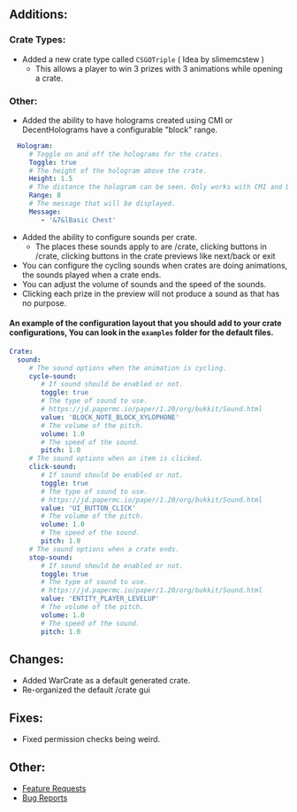 ## Additions:
 ### Crate Types:
 * Added a new crate type called `CSGOTriple` ( Idea by slimemcstew )
   * This allows a player to win 3 prizes with 3 animations while opening a crate.
 ### Other:
 * Added the ability to have holograms created using CMI or DecentHolograms have a configurable "block" range.
```yml
  Hologram:
     # Toggle on and off the holograms for the crates.
     Toggle: true
     # The height of the hologram above the crate.
     Height: 1.5
     # The distance the hologram can be seen. Only works with CMI and DecentHolograms
     Range: 8
     # The message that will be displayed.
     Message:
        - '&7&lBasic Chest' 
 ```
 * Added the ability to configure sounds per crate.
   * The places these sounds apply to are /crate, clicking buttons in /crate, clicking buttons in the crate previews like next/back or exit
 * You can configure the cycling sounds when crates are doing animations, the sounds played when a crate ends.
 * You can adjust the volume of sounds and the speed of the sounds.
 * Clicking each prize in the preview will not produce a sound as that has no purpose.
#### An example of the configuration layout that you should add to your crate configurations, You can look in the `examples` folder for the default files.
```yml
Crate:
  sound:
     # The sound options when the animation is cycling.
     cycle-sound:
        # If sound should be enabled or not.
        toggle: true
        # The type of sound to use.
        # https://jd.papermc.io/paper/1.20/org/bukkit/Sound.html
        value: 'BLOCK_NOTE_BLOCK_XYLOPHONE'
        # The volume of the pitch.
        volume: 1.0
        # The speed of the sound.
        pitch: 1.0
     # The sound options when an item is clicked.
     click-sound:
        # If sound should be enabled or not.
        toggle: true
        # The type of sound to use.
        # https://jd.papermc.io/paper/1.20/org/bukkit/Sound.html
        value: 'UI_BUTTON_CLICK'
        # The volume of the pitch.
        volume: 1.0
        # The speed of the sound.
        pitch: 1.0
     # The sound options when a crate ends.
     stop-sound:
        # If sound should be enabled or not.
        toggle: true
        # The type of sound to use.
        # https://jd.papermc.io/paper/1.20/org/bukkit/Sound.html
        value: 'ENTITY_PLAYER_LEVELUP'
        # The volume of the pitch.
        volume: 1.0
        # The speed of the sound.
        pitch: 1.0
 ```

## Changes:
 * Added WarCrate as a default generated crate.
 * Re-organized the default /crate gui

## Fixes:
 * Fixed permission checks being weird.

## Other:
* [Feature Requests](https://github.com/Crazy-Crew/CrazyCrates/issues)
* [Bug Reports](https://github.com/Crazy-Crew/CrazyCrates/issues)